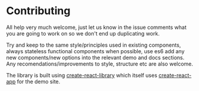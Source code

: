 # Contributing

All help very much welcome, just let us know in the issue comments what you are going to work on so we don't end up duplicating work.

Try and keep to the same style/principles used in existing components, always stateless functional components when possible, use es6 add any new components/new options into the relevant demo and docs sections. Any recomendations/improvements to style, structure etc are also welcome.

The library is built using [create-react-library](https://github.com/transitive-bullshit/create-react-library) which itself uses [create-react-app](https://github.com/facebook/create-react-app) for the demo site.
